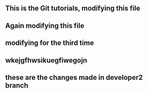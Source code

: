 ## This is the Git tutorials, modifying this file
## Again modifying this file
## modifying for the third time
## wkejgfhwsikuegfiwegojn
## these are the changes made in developer2 branch
